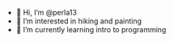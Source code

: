 - 👋 Hi, I’m @perla13
- 👀 I’m interested in hiking and painting
- 🌱 I’m currently learning intro to programming 


<!---
perla13/perla13 is a ✨ special ✨ repository because its `README.md` (this file) appears on your GitHub profile.
You can click the Preview link to take a look at your changes.
--->
